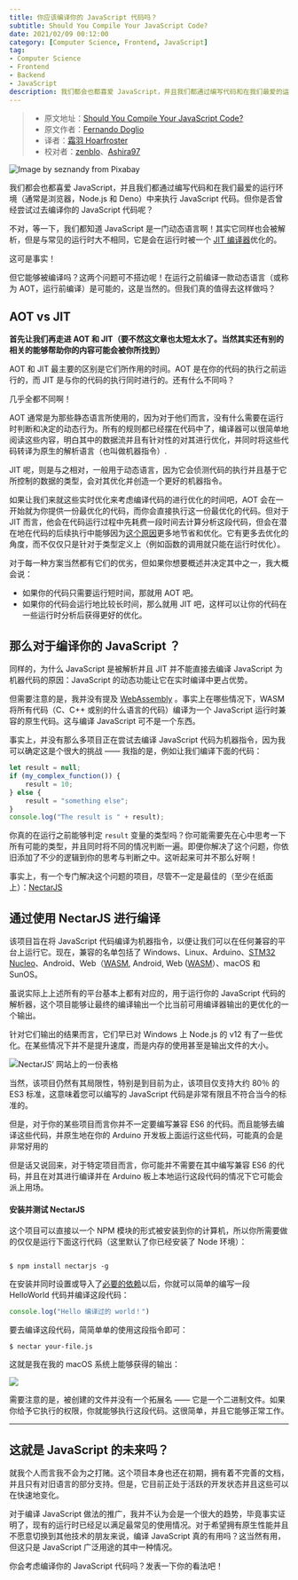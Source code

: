 ```yaml
---
title: 你应该编译你的 JavaScript 代码吗？
subtitle: Should You Compile Your JavaScript Code?
date: 2021/02/09 00:12:00
category: [Computer Science, Frontend, JavaScript]
tag:
- Computer Science
- Frontend
- Backend
- JavaScript
description: 我们都会也都喜爱 JavaScript，并且我们都通过编写代码和在我们最爱的运行环境（通常是浏览器，Node.js 和 Deno）中来执行 JavaScript 代码。但你是否曾经尝试过去编译你的 JavaScript 代码呢？
---
```


> * 原文地址：[Should You Compile Your JavaScript Code?](https://blog.bitsrc.io/should-you-compile-your-javascript-code-a857ad2e3032)
> * 原文作者：[Fernando Doglio](https://medium.com/@deleteman123)
> * 译者：[霜羽 Hoarfroster](https://github.com/PassionPenguin)
> * 校对者：[zenblo](https://github.com/zenblo)、[Ashira97](https://github.com/Ashira97)

![Image by [seznandy](https://pixabay.com/users/seznandy-15803435/?utm_source=link-attribution&utm_medium=referral&utm_campaign=image&utm_content=5093898) from [Pixabay](https://pixabay.com/?utm_source=link-attribution&utm_medium=referral&utm_campaign=image&utm_content=5093898)](https://cdn-images-1.medium.com/max/3840/1*_7N-LnDFVgKcgEgzczZVmg.jpeg)

我们都会也都喜爱 JavaScript，并且我们都通过编写代码和在我们最爱的运行环境（通常是浏览器，Node.js 和 Deno）中来执行 JavaScript 代码。但你是否曾经尝试过去编译你的 JavaScript 代码呢？

不对，等一下，我们都知道 JavaScript 是一门动态语言啊！其实它同样也会被解析，但是与常见的运行时大不相同，它是会在运行时被一个 [JIT 编译器](https://blog.bitsrc.io/the-jit-in-javascript-just-in-time-compiler-798b66e44143)优化的。

这可是事实！

但它能够被编译吗？这两个问题可不搭边呢！在运行之前编译一款动态语言（或称为 AOT，运行前编译）是可能的，这是当然的。但我们真的值得去这样做吗？

## AOT vs JIT

**首先让我们再走进 AOT 和 JIT（要不然这文章也太短太水了。当然其实还有别的相关的能够帮助你的内容可能会被你所找到）**

AOT 和 JIT 最主要的区别是它们所作用的时间。AOT 是在你的代码的执行之前运行的，而 JIT 是与你的代码的执行同时进行的。还有什么不同吗？

几乎全都不同啊！

AOT 通常是为那些静态语言所使用的，因为对于他们而言，没有什么需要在运行时判断和决定的动态行为。所有的规则都已经摆在代码中了，编译器可以很简单地阅读这些内容，明白其中的数据流并且有针对性的对其进行优化，并同时将这些代码转译为原生的解析语言（也叫做机器指令）.

JIT 呢，则是与之相对，一般用于动态语言，因为它会侦测代码的执行并且基于它所控制的数据的类型，会对其优化并创造一个更好的机器指令。

如果让我们来就这些实时优化来考虑编译代码的进行优化的时间吧，AOT 会在一开始就为你提供一份最优化的代码，而你会直接执行这一份最优化的代码。但对于 JIT 而言，他会在代码运行过程中先耗费一段时间去计算分析这段代码，但会在潜在地在代码的后续执行中能够因为[这个原因](https://blog.bitsrc.io/the-jit-in-javascript-just-in-time-compiler-798b66e44143)更多地节省和优化。它有更多去优化的角度，而不仅仅只是针对于类型定义上（例如函数的调用就只能在运行时优化）。

对于每一种方案当然都有它们的优劣，但如果你想要概述并决定其中之一，我大概会说：

* 如果你的代码只需要运行短时间，那就用 AOT 吧。
* 如果你的代码会运行地比较长时间，那么就用 JIT 吧，这样可以让你的代码在一些运行时分析后获得更好的优化。

## 那么对于编译你的 JavaScript ？

同样的，为什么 JavaScript 是被解析并且 JIT 并不能直接去编译 JavaScript 为机器代码的原因：JavaScript 的动态功能让它在实时编译中更占优势。

但需要注意的是，我并没有提及 [WebAssembly](https://blog.bitsrc.io/whats-wrong-with-web-assembly-3b9abb671ec2) 。事实上在哪些情况下，WASM 将所有代码（C、C++ 或别的什么语言的代码）编译为一个 JavaScript 运行时兼容的原生代码。这与编译 JavaScript 可不是一个东西。

事实上，并没有那么多项目正在尝试去编译 JavaScript 代码为机器指令，因为我可以确定这是个很大的挑战 —— 我指的是，例如让我们编译下面的代码：

```js
let result = null;
if (my_complex_function()) {
    result = 10;
} else {
    result = "something else";
}
console.log("The result is " + result);
```

你真的在运行之前能够判定 `result` 变量的类型吗？你可能需要先在心中思考一下所有可能的类型，并且同时将不同的情况判断一遍。即便你解决了这个问题，你依旧添加了不少的逻辑到你的思考与判断之中。这听起来可并不那么好啊！

事实上，有一个专门解决这个问题的项目，尽管不一定是最佳的（至少在纸面上）：[NectarJS](https://github.com/NectarJS/nectarjs)

## 通过使用 NectarJS 进行编译

该项目旨在将 JavaScript 代码编译为机器指令，以便让我们可以在任何兼容的平台上运行它。现在，兼容的名单包括了 Windows、Linux、Arduino、[STM32 Nucleo](https://www.st.comenevaluation-toolsstm32-nucleo-boards.html)、Android、Web（[WASM](https://www.st.com/en/evaluation-tools/stm32-nucleo-boards.html), Android, Web ([WASM](https://blog.bitsrc.io/whats-wrong-with-web-assembly-3b9abb671ec2)）、macOS 和 SunOS。

虽说实际上上述所有的平台基本上都有对应的，用于运行你的 JavaScript 代码的解析器，这个项目能够让最终的编译输出一个比当前可用编译器输出的更优化的一个输出。

针对它们输出的结果而言，它们早已对 Windows 上 Node.js 的 v12 有了一些优化。在某些情况下并不是提升速度，而是内存的使用甚至是输出文件的大小。

![NectarJS’ 网站上的一份表格](https://cdn-images-1.medium.com/max/3036/1*HyX7ShDvXey6u9mo9_3ezg.png)

当然，该项目仍然有其局限性，特别是到目前为止，该项目仅支持大约 80％ 的 ES3 标准，这意味着您可以编写的 JavaScript 代码是非常有限且不符合当今的标准的。

但是，对于你的某些项目而言你并不一定要编写兼容 ES6 的代码。而且能够去编译这些代码，并原生地在你的 Arduino 开发板上面运行这些代码，可能真的会是非常好用的

但是话又说回来，对于特定项目而言，你可能并不需要在其中编写兼容 ES6 的代码，并且在对其进行编译并在 Arduino 板上本地运行这段代码的情况下它可能会派上用场。

#### 安装并测试 NectarJS

这个项目可以直接以一个 NPM 模块的形式被安装到你的计算机，所以你所需要做的仅仅是运行下面这行代码（这里默认了你已经安装了 Node 环境）：

```

$ npm install nectarjs -g

```

在安装并同时设置或导入了[必要的依赖](https://github.com/NectarJS/nectarjs/blob/master/docs/ADVANCED_USAGE.md#requirements-and-compilation)以后，你就可以简单的编写一段 HelloWorld 代码并编译这段代码：

```JavaScript
console.log("Hello 编译过的 world！")
```

要去编译这段代码，简简单单的使用这段指令即可：

```
$ nectar your-file.js
```

这就是我在我的 macOS 系统上能够获得的输出：

![](https://cdn-images-1.medium.com/max/2028/1*7i_ihlwJ8Kx49n7v3wrePw.png)

需要注意的是，被创建的文件并没有一个拓展名 —— 它是一个二进制文件。如果你给予它执行的权限，你就能够执行这段代码。这很简单，并且它能够正常工作。

---

## 这就是 JavaScript 的未来吗？

就我个人而言我不会为之打赌。这个项目本身也还在初期，拥有着不完善的文档，并且只有对旧语言的部分支持。但是，它目前正处于活跃的开发状态并且这些可以在快速地变化。

对于编译 JavaScript 做法的推广，我并不认为会是一个很大的趋势，毕竟事实证明了，现有的运行时已经足以满足最常见的使用情况。对于希望拥有原生性能并且不愿意切换到其他技术的朋友来说，编译 JavaScript 真的有用吗？这当然有用，但这只是 JavaScript 广泛用途的其中一种情况。

你会考虑编译你的 JavaScript 代码吗？发表一下你的看法吧！
